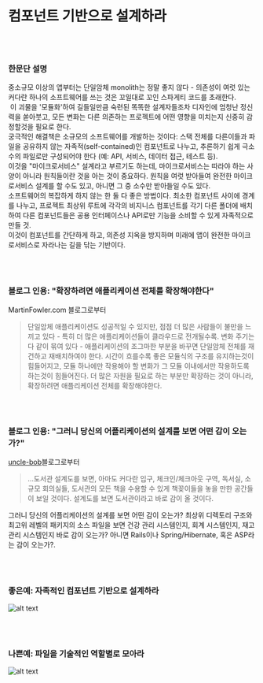 # 컴포넌트 기반으로 설계하라

<br/><br/>

### 한문단 설명

중소규모 이상의 앱부터는 단일암체 monolith는 정말 좋지 않다 - 의존성이 여럿 있는 커다란 하나의 소프트웨어를 쓰는 것은 꼬일대로 꼬인 스파게티 코드를 초래한다.<br/>&nbsp;이 괴물을 '모듈화'하여 길들일만큼 숙련된 똑똑한 설계자들조차 디자인에 엄청난 정신력을 쏟아붓고, 모든 변화는 다른 의존하는 프로젝트에 어떤 영향을 미치는지 신중히 감정할것을 필요로 한다.<br/> 궁극적인 해결책은 소규모의 소프트웨어를 개발하는 것이다: 스택 전체를 다른이들과 파일을 공유하지 않는 자족적(self-contained)인 컴포넌트로 나누고, 추론하기 쉽게 극소수의 파일로만 구성되어야 한다 (예: API, 서비스, 데이터 접근, 테스트 등).<br/> 이것을 "마이크로서비스" 설계라고 부르기도 하는데, 마이크로서비스는 따라야 하는 사양이 아니라 원칙들이란 것을 아는 것이 중요하다. 원칙을 여럿 받아들여 완전한 마이크로서비스 설계를 할 수도 있고, 아니면 그 중 소수만 받아들일 수도 있다.<br/> 소프트웨어의 복잡하게 하지 않는 한 둘 다 좋은 방법이다. 최소한 컴포넌트 사이에 경계를 나누고, 프로젝트 최상위 루트에 각각의 비지니스 컴포넌트를 각기 다른 폴더에 배치하여 다른 컴포넌트들은 공용 인터페이스나 API로만 기능을 소비할 수 있게  자족적으로 만들 것.<br/> 이것이 컴포넌트를 간단하게 하고, 의존성 지옥을 방지하며 미래에 앱이 완전한 마이크로서비스로 자라나는 길을 닦는 기반이다.

<br/><br/>

### 블로그 인용: "확장하려면 애플리케이션 전체를 확장해야한다"

MartinFowler.com 블로그로부터

> 단일암체 애플리케이션도 성공적일 수 있지만, 점점 더 많은 사람들이 불만을 느끼고 있다 - 특히 더 많은 애플리케이션들이 클라우드로 전개될수록. 변화 주기는 다 같이 묶여 있다 - 애플리케이션의 조그마한 부분을 바꾸면 단일암체 전체를 재건하고 재배치하여야 한다. 시간이 흐를수록 좋은 모듈식의 구조를 유지하는것이 힘들어지고, 모듈 하나에만 작용해야 할 변화가 그 모듈 이내에서만 작용하도록 하는것이 힘들어진다. 더 많은 자원을 필요로 하는 부분만 확장하는 것이 아니라, 확장하려면 애플리케이션 전체를 확장해야한다.

<br/><br/>

### 블로그 인용: "그러니 당신의 어플리케이션의 설계를 보면 어떤 감이 오는가?"

[uncle-bob](https://8thlight.com/blog/uncle-bob/2011/09/30/Screaming-Architecture.html)블로그로부터

> ...도서관 설계도를 보면, 아마도 커다란 입구, 체크인/체크아웃 구역, 독서실, 소규모 회의실들, 도서관의 모든 책을 수용할 수 있게 책꽂이들을 놓을 만한 공간들이 보일 것이다. 설계도를 보면 도서관이라고 바로 감이 올 것이다.<br/>

그러니 당신의 어플리케이션의 설계를 보면 어떤 감이 오는가? 최상위 디렉토리 구조와 최고위 레벨의 패키지의 소스 파일을 보면 건강 관리 시스템인지, 회계 시스템인지, 재고관리 시스템인지 바로 감이 오는가? 아니면 Rails이나 Spring/Hibernate, 혹은 ASP라는 감이 오는가?.

<br/><br/>

### 좋은예: 자족적인 컴포넌트 기반으로 설계하라

![alt text](https://github.com/goldbergyoni/nodebestpractices/blob/master/assets/images/structurebycomponents.PNG "Structuring solution by components")

<br/><br/>

### 나쁜예: 파일을 기술적인 역할별로 모아라

![alt text](https://github.com/goldbergyoni/nodebestpractices/blob/master/assets/images/structurebyroles.PNG "Structuring solution by technical roles")
